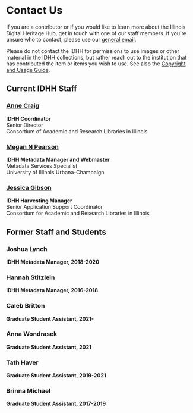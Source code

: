 # Contact Us
If you are a contributor or if you would like to learn more about the Illinois Digital Heritage Hub, get in touch with one of our staff members. If you're unsure who to contact, please use our [general email](mailto:idhh@library.illinois.edu).

Please do not contact the IDHH for permissions to use images or other material in the IDHH collections, but rather reach out to the institution that has contributed the item or items you wish to use. See also the [Copyright and Usage Guide](/about/usage-terms).

## Current IDHH Staff                                           

### [Anne Craig](mailto:abcraig@uillinois.edu)
**IDHH Coordinator**  
Senior Director  
Consortium of Academic and Research Libraries in Illinois

### [Megan N Pearson](mailto:megannp4@illinois.edu)
**IDHH Metadata Manager and Webmaster**  
Metadata Services Specialist  
University of Illinois Urbana-Champaign

### [Jessica Gibson](mailto:oram@uillinois.edu)
**IDHH Harvesting Manager**  
Senior Application Support Coordinator  
Consortium for Academic and Research Libraries in Illinois

## Former Staff and Students

### Joshua Lynch
**IDHH Metadata Manager, 2018-2020**

### Hannah Stitzlein
**IDHH Metadata Manager, 2016-2018**

### Caleb Britton
**Graduate Student Assistant, 2021-**

### Anna Wondrasek
**Graduate Student Assistant, 2021**

### Tath Haver
**Graduate Student Assistant, 2019-2021**

### Brinna Michael
**Graduate Student Assistant, 2017-2019**
